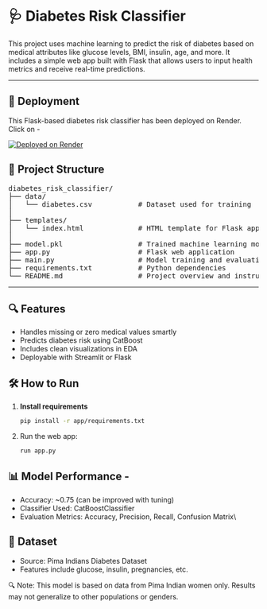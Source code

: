 # 🩺 Diabetes Risk Classifier

This project uses machine learning to predict the risk of diabetes based on medical attributes like glucose levels, BMI, insulin, age, and more. It includes a simple web app built with Flask that allows users to input health metrics and receive real-time predictions.

---

## 🚀 Deployment

This Flask-based diabetes risk classifier has been deployed on Render. Click on -

[![Deployed on Render](https://img.shields.io/badge/Deployed-Render-green)](https://diabetes-risk-classifier.onrender.com)

## 📁 Project Structure

<pre>
diabetes_risk_classifier/
├── data/
│   └── diabetes.csv           # Dataset used for training
│
├── templates/
│   └── index.html             # HTML template for Flask app
│
├── model.pkl                  # Trained machine learning model
├── app.py                     # Flask web application
├── main.py                    # Model training and evaluation script
├── requirements.txt           # Python dependencies
└── README.md                  # Project overview and instructions
</pre>

---

## 🔍 Features
- Handles missing or zero medical values smartly
- Predicts diabetes risk using CatBoost
- Includes clean visualizations in EDA
- Deployable with Streamlit or Flask

## 🛠️ How to Run

1. **Install requirements**  
   ```bash
   pip install -r app/requirements.txt

2. Run the web app:
    ```bash
   run app.py

## 📊 Model Performance - 
- Accuracy: ~0.75 (can be improved with tuning)
- Classifier Used: CatBoostClassifier
- Evaluation Metrics: Accuracy, Precision, Recall, Confusion Matrix\

## 🧪 Dataset
- Source: Pima Indians Diabetes Dataset
- Features include glucose, insulin, pregnancies, etc.

🔍 Note: This model is based on data from Pima Indian women only. Results may not generalize to other populations or genders.


